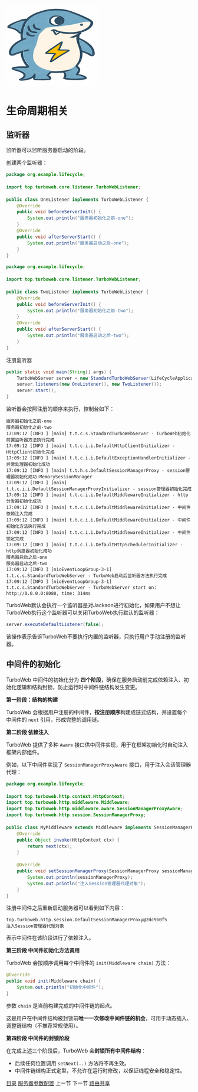# <img src="../image/logo.png"/>

# 生命周期相关

## 监听器

监听器可以监听服务器启动的阶段。

创建两个监听器：

```java
package org.example.lifecycle;

import top.turboweb.core.listener.TurboWebListener;

public class OneListener implements TurboWebListener {
	@Override
	public void beforeServerInit() {
		System.out.println("服务器初始化之前-one");
	}
	@Override
	public void afterServerStart() {
		System.out.println("服务器启动之后-one");
	}
}
```

```java
package org.example.lifecycle;

import top.turboweb.core.listener.TurboWebListener;

public class TwoListener implements TurboWebListener {
	@Override
	public void beforeServerInit() {
		System.out.println("服务器初始化之前-two");
	}
	@Override
	public void afterServerStart() {
		System.out.println("服务器启动之后-two");
	}
}
```

注册监听器

```java
public static void main(String[] args) {
    TurboWebServer server = new StandardTurboWebServer(LifeCycleApplication.class);
    server.listeners(new OneListener(), new TwoListener());
    server.start();
}
```

监听器会按照注册的顺序来执行，控制台如下：

```text
服务器初始化之前-one
服务器初始化之前-two
17:09:12 [INFO ] [main] t.t.c.s.StandardTurboWebServer - TurboWeb初始化前置监听器方法执行完成
17:09:12 [INFO ] [main] t.t.c.i.i.DefaultHttpClientInitializer - HttpClient初始化完成
17:09:12 [INFO ] [main] t.t.c.i.i.DefaultExceptionHandlerInitializer - 异常处理器初始化成功
17:09:12 [INFO ] [main] t.t.h.s.DefaultSessionManagerProxy - session管理器初始化成功:MemorySessionManager
17:09:12 [INFO ] [main] t.t.c.i.i.DefaultSessionManagerProxyInitializer - session管理器初始化完成
17:09:12 [INFO ] [main] t.t.c.i.i.DefaultMiddlewareInitializer - http分发器初始化成功
17:09:12 [INFO ] [main] t.t.c.i.i.DefaultMiddlewareInitializer - 中间件依赖注入完成
17:09:12 [INFO ] [main] t.t.c.i.i.DefaultMiddlewareInitializer - 中间件初始化方法执行完成
17:09:12 [INFO ] [main] t.t.c.i.i.DefaultMiddlewareInitializer - 中间件锁定完成
17:09:12 [INFO ] [main] t.t.c.i.i.DefaultHttpSchedulerInitializer - http调度器初始化成功
服务器启动之后-one
服务器启动之后-two
17:09:12 [INFO ] [nioEventLoopGroup-3-1] t.t.c.s.StandardTurboWebServer - TurboWeb启动后监听器方法执行完成
17:09:12 [INFO ] [nioEventLoopGroup-3-1] t.t.c.s.StandardTurboWebServer - TurboWebServer start on: http://0.0.0.0:8080, time: 314ms
```

TurboWeb默认会执行一个监听器是对Jackson进行初始化，如果用户不想让TurboWeb执行这个监听器可以关闭TurboWeb执行默认的监听器：

```java
server.executeDefaultListener(false);
```

该操作表示告诉TurboWeb不要执行内置的监听器，只执行用户手动注册的监听器。

## 中间件的初始化

TurboWeb 中间件的初始化分为 **四个阶段**，确保在服务启动前完成依赖注入、初始化逻辑和结构封锁，防止运行时中间件链结构发生变更。

**第一阶段：结构的构建**

TurboWeb 会根据用户注册的中间件，**按注册顺序**构建成链式结构，并设置每个中间件的 `next` 引用，形成完整的调用链。

**第二阶段 依赖注入**

TurboWeb 提供了多种 `Aware` 接口供中间件实现，用于在框架初始化时自动注入框架内部组件。

例如，以下中间件实现了 `SessionManagerProxyAware` 接口，用于注入会话管理器代理：

```java
package org.example.lifecycle;

import top.turboweb.http.context.HttpContext;
import top.turboweb.http.middleware.Middleware;
import top.turboweb.http.middleware.aware.SessionManagerProxyAware;
import top.turboweb.http.session.SessionManagerProxy;

public class MyMiddleware extends Middleware implements SessionManagerProxyAware {
	@Override
	public Object invoke(HttpContext ctx) {
		return next(ctx);
	}

	@Override
	public void setSessionManagerProxy(SessionManagerProxy sessionManagerProxy) {
		System.out.println(sessionManagerProxy);
		System.out.println("注入Session管理器代理对象");
	}
}
```

注册中间件之后重新启动服务器可以看到如下内容：

```text
top.turboweb.http.session.DefaultSessionManagerProxy@2dc9b0f5
注入Session管理器代理对象
```

表示中间件在该阶段进行了依赖注入。

**第三阶段 中间件初始化方法调用**

TurboWeb 会按顺序调用每个中间件的 `init(Middleware chain)` 方法：

```java
@Override
public void init(Middleware chain) {
    System.out.println("初始化中间件");
}
```

参数 `chain` 是当前构建完成的中间件链的起点。

这是用户在中间件结构被封锁前**唯一一次修改中间件链的机会**，可用于动态插入、调整链结构（不推荐常规使用）。

**第四阶段 中间件的封锁阶段**

在完成上述三个阶段后，TurboWeb 会**封锁所有中间件结构**：

- 后续任何位置调用 `setNext(..)` 方法将不再生效。
- 中间件链结构正式定型，不允许在运行时修改，以保证线程安全和稳定性。



[目录](./guide.md) [服务器参数配置](./serverconfig.md) 上一节 下一节 [路由共享]()
